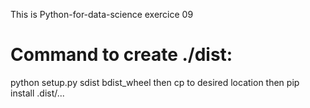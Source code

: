 This is Python-for-data-science exercice 09

# Command to create ./dist:
python setup.py sdist bdist_wheel then cp to desired location then pip install .dist/...

